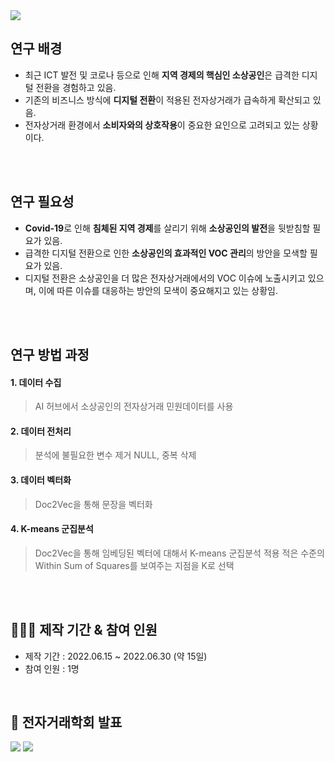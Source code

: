 <img src="https://capsule-render.vercel.app/api?type=rounded&color=auto&height=200&section=header&text=소상공인의%20효과적인%20VOC%20분석을%20위한%20Doc2Vec%20활용&fontSize=30" /> 


## 연구 배경

-  최근 ICT  발전 및 코로나 등으로 인해 **지역 경제의 핵심인 소상공인**은 급격한 디지털 전환을 경험하고 있음.
-  기존의 비즈니스 방식에 **디지털 전환**이 적용된 전자상거래가 급속하게 확산되고 있음.
-  전자상거래 환경에서 **소비자와의 상호작용**이 중요한 요인으로 고려되고 있는 상황이다.

<br>
<br>

## 연구 필요성

-  **Covid-19**로 인해 **침체된 지역 경제**를 살리기 위해 **소상공인의 발전**을 뒷받침할 필요가 있음.
-  급격한 디지털 전환으로 인한 **소상공인의 효과적인 VOC 관리**의 방안을 모색할 필요가 있음.
-  디지털 전환은 소상공인을 더 많은 전자상거래에서의 VOC 이슈에 노출시키고 있으며, 이에 따른 이슈를 대응하는 방안의 모색이 중요해지고 있는 상황임.

<br>
<br>

## 연구 방법 과정

#### 1. 데이터 수집

> AI 허브에서 소상공인의 전자상거래 민원데이터를 사용

#### 2. 데이터 전처리

> 분석에 불필요한 변수 제거
> NULL, 중복 삭제

#### 3. 데이터 벡터화

> Doc2Vec을 통해 문장을 벡터화

#### 4. K-means 군집분석

> Doc2Vec을 통해 임베딩된 벡터에 대해서 K-means 군집분석 적용
> 적은 수준의 Within Sum of Squares를 보여주는 지점을 K로 선택

<br>
<br>

## 🧑‍🤝‍🧑 제작 기간 & 참여 인원

  -  제작 기간 : 2022.06.15 ~ 2022.06.30 (약 15일)
  -  참여 인원 : 1명

<br>

## 🚀 전자거래학회 발표

<img src="https://postfiles.pstatic.net/MjAyMzA4MjBfMTIg/MDAxNjkyNTMxMTkwMzQw.ItAkJ07B7AS_HEG0XGNgsjnhvbN_cufCK4-tGBhh44Ig.gMASKcuA64VIOkBKhDyKPmuGwBIiv_Puw_Y9clak-Qcg.JPEG.tbtgmltn97/IMG_1092.jpg?type=w773"/>

<img src="https://postfiles.pstatic.net/MjAyMzA4MjBfMTQw/MDAxNjkyNTMxMTkwMjQw.d5bYZoszxWijLjCNC1ehXUVVUQeE_FkNjE7eEp2fUTIg.Uv4FwgRb-oq7j6lEnDVxDds988opz7Hg-sdlk1gVi6kg.JPEG.tbtgmltn97/IMG_1088.jpg?type=w773"/>
